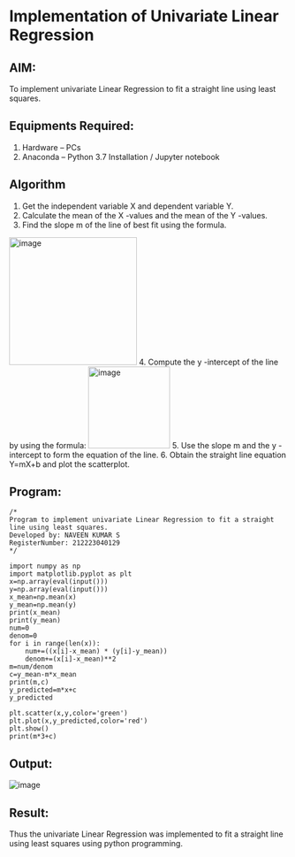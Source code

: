 # Implementation of Univariate Linear Regression
## AIM:
To implement univariate Linear Regression to fit a straight line using least squares.

## Equipments Required:
1. Hardware – PCs
2. Anaconda – Python 3.7 Installation / Jupyter notebook

## Algorithm
1. Get the independent variable X and dependent variable Y.
2. Calculate the mean of the X -values and the mean of the Y -values.
3. Find the slope m of the line of best fit using the formula. 
<img width="231" alt="image" src="https://user-images.githubusercontent.com/93026020/192078527-b3b5ee3e-992f-46c4-865b-3b7ce4ac54ad.png">
4. Compute the y -intercept of the line by using the formula:
<img width="148" alt="image" src="https://user-images.githubusercontent.com/93026020/192078545-79d70b90-7e9d-4b85-9f8b-9d7548a4c5a4.png">
5. Use the slope m and the y -intercept to form the equation of the line.
6. Obtain the straight line equation Y=mX+b and plot the scatterplot.

## Program:
```
/*
Program to implement univariate Linear Regression to fit a straight line using least squares.
Developed by: NAVEEN KUMAR S
RegisterNumber: 212223040129
*/

import numpy as np
import matplotlib.pyplot as plt
x=np.array(eval(input()))
y=np.array(eval(input()))
x_mean=np.mean(x)
y_mean=np.mean(y)
print(x_mean)
print(y_mean)
num=0
denom=0
for i in range(len(x)):
    num+=((x[i]-x_mean) * (y[i]-y_mean))
    denom+=(x[i]-x_mean)**2
m=num/denom
c=y_mean-m*x_mean
print(m,c)
y_predicted=m*x+c
y_predicted

plt.scatter(x,y,color='green')
plt.plot(x,y_predicted,color='red')
plt.show()
print(m*3+c)
```

## Output:
![image](https://github.com/user-attachments/assets/5b1f5432-6dc3-4431-930f-af98ac8ffafb)



## Result:
Thus the univariate Linear Regression was implemented to fit a straight line using least squares using python programming.

